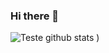 ### Hi there 👋

![Teste github stats](https://github-readme-stats.vercel.app/api?username=mateusvgarcia&show_icons=true&theme=onedark)
)
